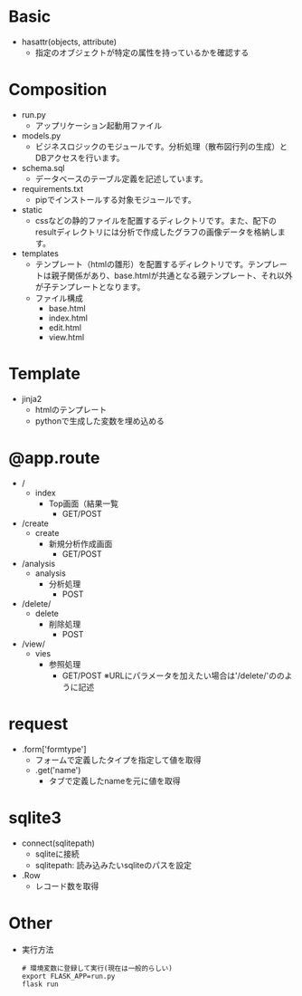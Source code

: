 # Basic
- hasattr(objects, attribute)
  - 指定のオブジェクトが特定の属性を持っているかを確認する
  
# Composition
- run.py
  - アップリケーション起動用ファイル
- models.py
  - ビジネスロジックのモジュールです。分析処理（散布図行列の生成）とDBアクセスを行います。
- schema.sql
  - データベースのテーブル定義を記述しています。
- requirements.txt
  - pipでインストールする対象モジュールです。
- static
  - cssなどの静的ファイルを配置するディレクトリです。また、配下のresultディレクトリには分析で作成したグラフの画像データを格納します。
- templates
  - テンプレート（htmlの雛形）を配置するディレクトリです。テンプレートは親子関係があり、base.htmlが共通となる親テンプレート、それ以外が子テンプレートとなります。
  - ファイル構成
    - base.html
    - index.html
    - edit.html
    - view.html
# Template
- jinja2
  - htmlのテンプレート
  - pythonで生成した変数を埋め込める

# @app.route
- /
  - index
    - Top画面（結果一覧
      - GET/POST
- /create
  - create
    - 新規分析作成画面
      - GET/POST
- /analysis
  - analysis
    - 分析処理
      - POST
- /delete/
  - delete
    - 削除処理
      - POST
- /view/
  - vies
    - 参照処理
      - GET/POST
※URLにパラメータを加えたい場合は'/delete/<pk>'の<pk>のように記述

# request
- .form['formtype']
  - フォームで定義したタイプを指定して値を取得
  - .get('name')
    - タブで定義したnameを元に値を取得

# sqlite3
- connect(sqlitepath)
  - sqliteに接続
  - sqlitepath: 読み込みたいsqliteのパスを設定
- .Row
  - レコード数を取得
# Other
- 実行方法
    ```
    # 環境変数に登録して実行(現在は一般的らしい)
    export FLASK_APP=run.py
    flask run
    ```
